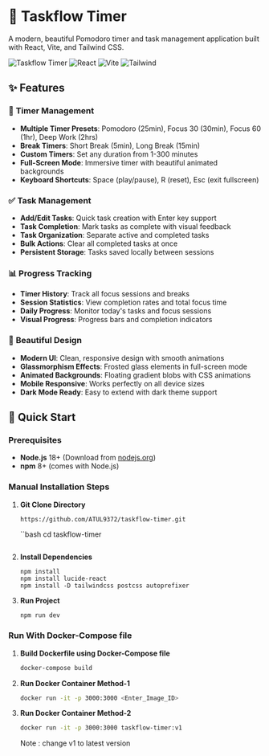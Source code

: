 # 🎯 Taskflow Timer

A modern, beautiful Pomodoro timer and task management application built with React, Vite, and Tailwind CSS.

![Taskflow Timer](https://img.shields.io/badge/version-9.0.0-blue.svg)
![React](https://img.shields.io/badge/React-18.3.1-61dafb.svg)
![Vite](https://img.shields.io/badge/Vite-5.4.1-646cff.svg)
![Tailwind](https://img.shields.io/badge/Tailwind-3.4.10-38bdf8.svg)

## ✨ Features

### 🎯 **Timer Management**
- **Multiple Timer Presets**: Pomodoro (25min), Focus 30 (30min), Focus 60 (1hr), Deep Work (2hrs)
- **Break Timers**: Short Break (5min), Long Break (15min)
- **Custom Timers**: Set any duration from 1-300 minutes
- **Full-Screen Mode**: Immersive timer with beautiful animated backgrounds
- **Keyboard Shortcuts**: Space (play/pause), R (reset), Esc (exit fullscreen)

### ✅ **Task Management**
- **Add/Edit Tasks**: Quick task creation with Enter key support
- **Task Completion**: Mark tasks as complete with visual feedback
- **Task Organization**: Separate active and completed tasks
- **Bulk Actions**: Clear all completed tasks at once
- **Persistent Storage**: Tasks saved locally between sessions

### 📊 **Progress Tracking**
- **Timer History**: Track all focus sessions and breaks
- **Session Statistics**: View completion rates and total focus time
- **Daily Progress**: Monitor today's tasks and focus sessions
- **Visual Progress**: Progress bars and completion indicators

### 🎨 **Beautiful Design**
- **Modern UI**: Clean, responsive design with smooth animations
- **Glassmorphism Effects**: Frosted glass elements in full-screen mode
- **Animated Backgrounds**: Floating gradient blobs with CSS animations
- **Mobile Responsive**: Works perfectly on all device sizes
- **Dark Mode Ready**: Easy to extend with dark theme support

## 🚀 Quick Start

### Prerequisites
- **Node.js** 18+ (Download from [nodejs.org](https://nodejs.org))
- **npm** 8+ (comes with Node.js)

### Manual Installation Steps

1. **Git Clone Directory**
   ```bash
   https://github.com/ATUL9372/taskflow-timer.git
   ```
   
   ``bash
   cd taskflow-timer
   ```

2. **Install Dependencies**
   ```
   npm install
   npm install lucide-react
   npm install -D tailwindcss postcss autoprefixer
   ```
3. **Run Project**
   ```
   npm run dev
   ```
### Run With Docker-Compose file

1. **Build Dockerfile using Docker-Compose file**
   ```bash
   docker-compose build
   ```
2. **Run Docker Container Method-1**
   ```bash
   docker run -it -p 3000:3000 <Enter_Image_ID>
   ```
3. **Run Docker Container Method-2**
   ```bash
   docker run -it -p 3000:3000 taskflow-timer:v1
   ```
   Note : change v1 to latest version